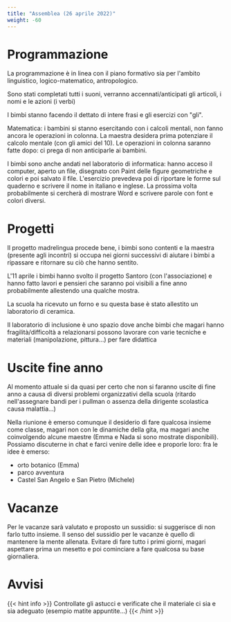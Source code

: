 ```yaml
---
title: "Assemblea (26 aprile 2022)"
weight: -60
---
```


# Programmazione

La programmazione è in linea con il piano formativo sia per l'ambito linguistico, logico-matematico, antropologico.

Sono stati completati tutti i suoni, verranno accennati/anticipati gli articoli, i nomi e le azioni (i verbi) 

I bimbi stanno facendo il dettato di intere frasi e gli esercizi con "gli".

Matematica: i bambini si stanno esercitando con i calcoli mentali, non fanno ancora le operazioni in colonna.
La maestra desidera prima potenziare il calcolo mentale (con gli amici del 10).
Le operazioni in colonna saranno fatte dopo: ci prega di non anticiparle ai bambini.

I bimbi sono anche andati nel laboratorio di informatica: hanno acceso il computer, aperto un file, 
disegnato con Paint delle figure geometriche e colori e poi salvato il file. 
L'esercizio prevedeva poi di riportare le forme sul quaderno e scrivere il nome in italiano e inglese.
La prossima volta probabilmente si cercherà di mostrare Word e scrivere parole con font e colori diversi.

# Progetti

Il progetto madrelingua procede bene, i bimbi sono contenti e la maestra (presente agli incontri) si occupa
nei giorni successivi di aiutare i bimbi a ripassare e ritornare su ciò che hanno sentito.

L'11 aprile i bimbi hanno svolto il progetto Santoro (con l'associazione) e hanno fatto lavori e pensieri che 
saranno poi visibili a fine anno probabilmente allestendo una qualche mostra.

La scuola ha ricevuto un forno e su questa base è stato allestito un laboratorio di ceramica.

Il laboratorio di inclusione è uno spazio dove anche bimbi che magari hanno fragilità/difficoltà a relazionarsi
possono lavorare con varie tecniche e materiali (manipolazione, pittura...) per fare didattica 

# Uscite fine anno

Al momento attuale si da quasi per certo che non si faranno uscite di fine anno a causa di diversi problemi 
organizzativi della scuola (ritardo nell'assegnare bandi per i pullman o assenza della dirigente scolastica
causa malattia...) 

Nella riunione è emerso comunque il desiderio di fare qualcosa insieme come classe, magari non con le dinamiche
della gita, ma magari anche coinvolgendo alcune maestre (Emma e Nada si sono mostrate disponibili).
Possiamo discuterne in chat e farci venire delle idee e proporle loro: fra le idee è emerso:
- orto botanico (Emma)
- parco avventura
- Castel San Angelo e San Pietro (Michele)

# Vacanze

Per le vacanze sarà valutato e proposto un sussidio: si suggerisce di non farlo tutto insieme. Il senso
del sussidio per le vacanze è quello di mantenere la mente allenata. Evitare di fare tutto i primi giorni, 
magari aspettare prima un mesetto e poi cominciare a fare qualcosa su base giornaliera.

# Avvisi

{{< hint info >}}
Controllate gli astucci e verificate che il materiale ci sia e sia adeguato (esempio matite appuntite...)
{{< /hint >}}

